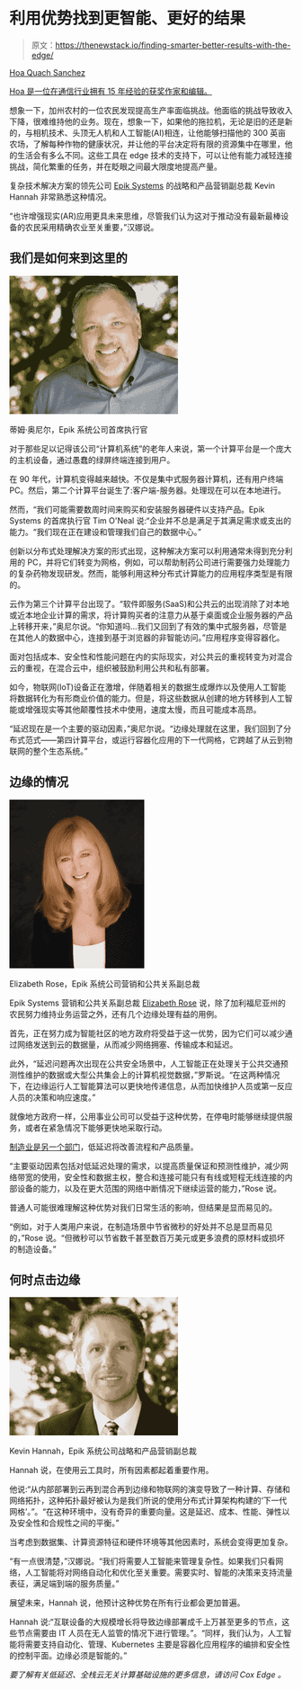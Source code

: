 # 利用优势找到更智能、更好的结果

> 原文：<https://thenewstack.io/finding-smarter-better-results-with-the-edge/>

[](https://www.linkedin.com/in/hoaquachjournalist/)

[Hoa Quach Sanchez](https://www.linkedin.com/in/hoaquachjournalist/)

[Hoa 是一位在通信行业拥有 15 年经验的获奖作家和编辑。](https://www.linkedin.com/in/hoaquachjournalist/)

[](https://www.linkedin.com/in/hoaquachjournalist/)[](https://www.linkedin.com/in/hoaquachjournalist/)

想象一下，加州农村的一位农民发现提高生产率面临挑战。他面临的挑战导致收入下降，很难维持他的业务。现在，想象一下，如果他的拖拉机，无论是旧的还是新的，与相机技术、头顶无人机和人工智能(AI)相连，让他能够扫描他的 300 英亩农场，了解每种作物的健康状况，并让他的平台决定将有限的资源集中在哪里，他的生活会有多么不同。这些工具在 edge 技术的支持下，可以让他有能力减轻连接挑战，简化繁重的任务，并在眨眼之间最大限度地提高产量。

复杂技术解决方案的领先公司 [Epik Systems](https://epik.ai/) 的战略和产品营销副总裁 Kevin Hannah 非常熟悉这种情况。

“也许增强现实(AR)应用更具未来思维，尽管我们认为这对于推动没有最新最棒设备的农民采用精确农业至关重要，”汉娜说。

## **我们是如何来到这里的**

[![](img/4bffe2b0813e60ac52299f0497f9a12b.png)](https://cdn.thenewstack.io/media/2021/09/be713acf-image4.jpg)

蒂姆·奥尼尔，Epik 系统公司首席执行官

对于那些足以记得该公司“计算机系统”的老年人来说，第一个计算平台是一个庞大的主机设备，通过愚蠢的绿屏终端连接到用户。

在 90 年代，计算机变得越来越快。不仅是集中式服务器计算机，还有用户终端 PC。然后，第二个计算平台诞生了:客户端-服务器。处理现在可以在本地进行。

然而，“我们可能需要数周时间来购买和安装服务器硬件以支持产品。Epik Systems 的首席执行官 Tim O'Neal 说:“企业并不总是满足于其满足需求或支出的能力。“我们现在正在建设和管理我们自己的数据中心。”

创新以分布式处理解决方案的形式出现，这种解决方案可以利用通常未得到充分利用的 PC，并将它们转变为网格，例如，可以帮助制药公司进行需要强力处理能力的复杂药物发现研发。然而，能够利用这种分布式计算能力的应用程序类型是有限的。

云作为第三个计算平台出现了。“软件即服务(SaaS)和公共云的出现消除了对本地或近本地企业计算的需求，将计算购买者的注意力从基于桌面或企业服务器的产品上转移开来，”奥尼尔说。“你知道吗…我们又回到了有效的集中式服务器，尽管是在其他人的数据中心，连接到基于浏览器的非智能访问。”应用程序变得容器化。

面对包括成本、安全性和性能问题在内的实际现实，对公共云的重视转变为对混合云的重视，在混合云中，组织被鼓励利用公共和私有部署。

如今，物联网(IoT)设备正在激增，伴随着相关的数据生成爆炸以及使用人工智能将数据转化为有形商业价值的能力。但是，将这些数据从创建的地方转移到人工智能或增强现实等其他颠覆性技术中使用，速度太慢，而且可能成本高昂。

“延迟现在是一个主要的驱动因素，”奥尼尔说。“边缘处理就在这里，我们回到了分布式范式——第四计算平台，或运行容器化应用的下一代网格，它跨越了从云到物联网的整个生态系统。”

## **边缘的情况**

[![](img/1f3aa33c5a8ac9cdf87391caf8529e45.png)](https://cdn.thenewstack.io/media/2021/09/82ea8602-image3.jpg)

Elizabeth Rose，Epik 系统公司营销和公共关系副总裁

Epik Systems 营销和公共关系副总裁 [Elizabeth Rose](https://www.linkedin.com/in/elizhrosemarketing/) 说，除了加利福尼亚州的农民努力维持业务运营之外，还有几个边缘处理有益的用例。

首先，正在努力成为智能社区的地方政府将受益于这一优势，因为它们可以减少通过网络发送到云的数据量，从而减少网络拥塞、传输成本和延迟。

此外，“延迟问题再次出现在公共安全场景中，人工智能正在处理关于公共交通预测性维护的数据或大型公共集会上的计算机视觉数据，”罗斯说。“在这两种情况下，在边缘运行人工智能算法可以更快地传递信息，从而加快维护人员或第一反应人员的决策和响应速度。”

就像地方政府一样，公用事业公司可以受益于这种优势，在停电时能够继续提供服务，或者在紧急情况下能够更快地采取行动。

[制造业是另一个部门](https://open-manufacturing.org/blog/2021/07/08/blog-the-top-5-benefits-of-edge-computing-in-the-manufacturing-context/)，低延迟将改善流程和产品质量。

“主要驱动因素包括对低延迟处理的需求，以提高质量保证和预测性维护，减少网络带宽的使用，安全性和数据主权，整合和连接可能只有有线或短程无线连接的内部设备的能力，以及在更大范围的网络中断情况下继续运营的能力，”Rose 说。

普通人可能很难理解这种优势对我们日常生活的影响，但结果是显而易见的。

“例如，对于人类用户来说，在制造场景中节省微秒的好处并不总是显而易见的，”Rose 说。“但微秒可以节省数千甚至数百万美元或更多浪费的原材料或损坏的制造设备。”

## **何时点击边缘**

[![](img/7adbe27c6cba977e73a4a48cb15a0f10.png)](https://cdn.thenewstack.io/media/2021/09/e283ee1d-image1.jpg)

Kevin Hannah，Epik 系统公司战略和产品营销副总裁

Hannah 说，在使用云工具时，所有因素都起着重要作用。

他说:“从内部部署到云再到混合再到边缘和物联网的演变导致了一种计算、存储和网络拓扑，这种拓扑最好被认为是我们所说的使用分布式计算架构构建的‘下一代网格’。”。“在这种环境中，没有奇异的重要向量。这是延迟、成本、性能、弹性以及安全性和合规性之间的平衡。”

当考虑到数据集、计算资源特征和硬件环境等其他因素时，系统会变得更加复杂。

“有一点很清楚，”汉娜说。“我们将需要人工智能来管理复杂性。如果我们只看网络，人工智能将对网络自动化和优化至关重要。需要实时、智能的决策来支持流量表征，满足端到端的服务质量。”

展望未来，Hannah 说，他预计这种优势在所有行业都会更加普遍。

Hannah 说:“互联设备的大规模增长将导致边缘部署成千上万甚至更多的节点，这些节点需要由 IT 人员在无人监管的情况下进行管理。”。“同样，我们认为，人工智能将需要支持自动化、管理、Kubernetes 主要是容器化应用程序的编排和安全性的控制平面。边缘必须是智能的。”

*要了解有关低延迟、全栈云无关计算基础设施的更多信息，请访问 Cox Edge 。*

<svg xmlns:xlink="http://www.w3.org/1999/xlink" viewBox="0 0 68 31" version="1.1"><title>Group</title> <desc>Created with Sketch.</desc></svg>